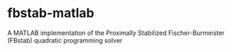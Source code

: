 # fbstab-matlab
A MATLAB implementation of the Proximally Stabilized Fischer-Burmeister (FBstab) quadratic programming solver
